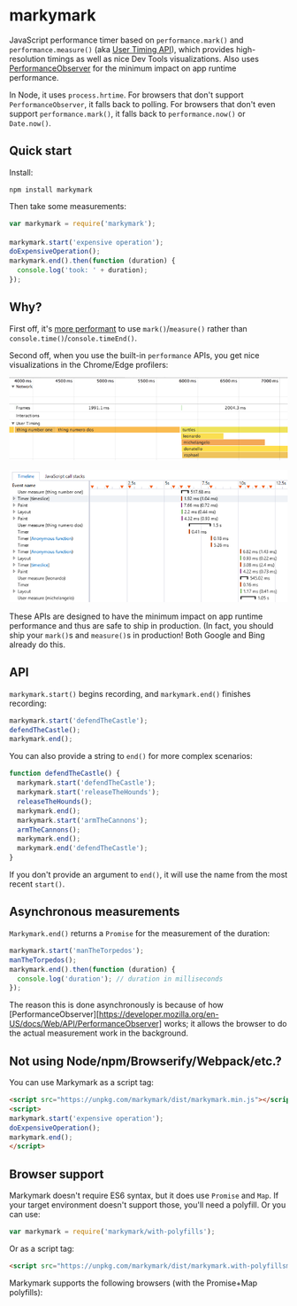 markymark
======

JavaScript performance timer based on `performance.mark()` and `performance.measure()` (aka
[User Timing API](http://caniuse.com/#feat=user-timing)), which provides high-resolution
timings as well as nice Dev Tools visualizations. Also uses
[PerformanceObserver](https://developer.mozilla.org/en-US/docs/Web/API/PerformanceObserver) for the
minimum impact on app runtime performance.

In Node, it uses `process.hrtime`. For browsers that don't support `PerformanceObserver`, it falls back to polling. For
browsers that don't even support `performance.mark()`, it falls back to `performance.now()` or `Date.now()`.

Quick start
----

Install:

    npm install markymark

Then take some measurements:

```js
var markymark = require('markymark');

markymark.start('expensive operation');
doExpensiveOperation();
markymark.end().then(function (duration) {
  console.log('took: ' + duration);
});
```

Why?
---

First off, it's [more performant](https://twitter.com/Runspired/status/811007272671293440) to use `mark()`/`measure()` rather than `console.time()`/`console.timeEnd()`.

Second off, when you use the built-in `performance` APIs, you get nice visualizations in the Chrome/Edge profilers:

![Chrome Dev Tools screenshot](doc/chrome.png)

![Edge F12 screenshot](doc/edge.png)

These APIs are designed to have the minimum impact on app runtime performance and thus are safe to ship in production.
(In fact, you should ship your `mark()`s and `measure()`s in production! Both Google and Bing already do this.

API
---

`markymark.start()` begins recording, and `markymark.end()` finishes recording:

```js
markymark.start('defendTheCastle');
defendTheCastle();
markymark.end();
```

You can also provide a string to `end()` for more complex scenarios:

```js
function defendTheCastle() {
  markymark.start('defendTheCastle');
  markymark.start('releaseTheHounds');
  releaseTheHounds();
  markymark.end();
  markymark.start('armTheCannons');
  armTheCannons();
  markymark.end();
  markymark.end('defendTheCastle');
}
```

If you don't provide an argument to `end()`, it will use the name from the most recent `start()`.

Asynchronous measurements
----

`Markymark.end()` returns a `Promise` for the measurement of the duration:

```js
markymark.start('manTheTorpedos');
manTheTorpedos();
markymark.end().then(function (duration) {
  console.log('duration'); // duration in milliseconds
});
```

The reason this is done asynchronously is because of how
[PerformanceObserver][https://developer.mozilla.org/en-US/docs/Web/API/PerformanceObserver] works; it
allows the browser to do the actual measurement work in the background. 

Not using Node/npm/Browserify/Webpack/etc.?
---

You can use Markymark as a script tag:
```html
<script src="https://unpkg.com/markymark/dist/markymark.min.js"></script>
<script>
markymark.start('expensive operation');
doExpensiveOperation();
markymark.end();
</script>
```

Browser support
----

Markymark doesn't require ES6 syntax, but it does use `Promise` and `Map`. If your target environment doesn't support those,
you'll need a polyfill. Or you can use:

```js
var markymark = require('markymark/with-polyfills');
```

Or as a script tag:

```html
<script src="https://unpkg.com/markymark/dist/markymark.with-polyfillsmin.js"></script>
```

Markymark supports the following browsers (with the Promise+Map polyfills):